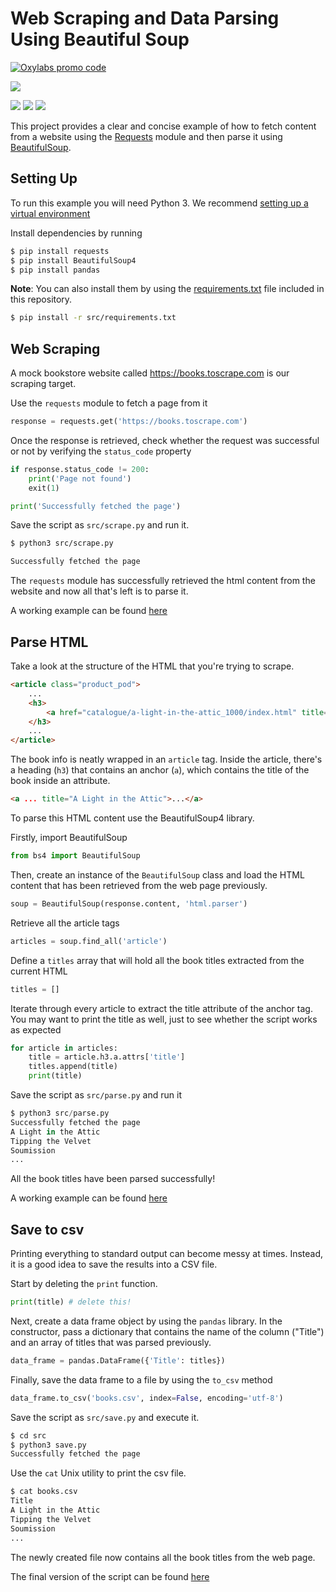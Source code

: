 # Web Scraping and Data Parsing Using Beautiful Soup

[![Oxylabs promo code](https://user-images.githubusercontent.com/129506779/250792357-8289e25e-9c36-4dc0-a5e2-2706db797bb5.png)](https://oxylabs.go2cloud.org/aff_c?offer_id=7&aff_id=877&url_id=112)

[![](https://dcbadge.vercel.app/api/server/eWsVUJrnG5)](https://discord.gg/GbxmdGhZjq)

[<img src="https://img.shields.io/static/v1?label=&message=python&color=brightgreen" />](https://github.com/topics/python)
[<img src="https://img.shields.io/static/v1?label=&message=beautifulsoup&color=yellow" />](https://github.com/topics/beautifulsoup)
[<img src="https://img.shields.io/static/v1?label=&message=Web%20Scraping&color=important" />](https://github.com/topics/web-scraping)

This project provides a clear and concise example of how to fetch content from a website using the [Requests](https://pypi.org/project/requests/) module and then parse it using [BeautifulSoup](https://pypi.org/project/beautifulsoup4/).

## Setting Up

To run this example you will need Python 3. We recommend [setting up a virtual environment](https://docs.python.org/3/library/venv.html)

Install dependencies by running
```bash
$ pip install requests
$ pip install BeautifulSoup4
$ pip install pandas
```

**Note**: You can also install them by using the [requirements.txt](src/requirements.txt) file included in this repository.

```bash
$ pip install -r src/requirements.txt
```

## Web Scraping

A mock bookstore website called https://books.toscrape.com is our scraping target.

Use the `requests` module to fetch a page from it

```python
response = requests.get('https://books.toscrape.com')
```

Once the response is retrieved, check whether the request was successful or not by verifying the `status_code` property

```python
if response.status_code != 200:
    print('Page not found')
    exit(1)

print('Successfully fetched the page')
```

Save the script as `src/scrape.py` and run it. 

```bash
$ python3 src/scrape.py

Successfully fetched the page
```

The `requests` module has successfully retrieved the html content from the website and now all that's left is to parse it.

A working example can be found [here](src/scrape.py)

## Parse HTML

Take a look at the structure of the HTML that you're trying to scrape.

```html
<article class="product_pod">
    ...
    <h3>
        <a href="catalogue/a-light-in-the-attic_1000/index.html" title="A Light in the Attic">A Light in the ...</a>
    </h3>
    ...
</article>
```

The book info is neatly wrapped in an `article` tag. Inside the article, there's a heading (`h3`) that contains an anchor (`a`), which contains the title of the book inside an attribute.

```html
<a ... title="A Light in the Attic">...</a>
```

To parse this HTML content use the BeautifulSoup4 library.

Firstly, import BeautifulSoup
```python
from bs4 import BeautifulSoup
```

Then, create an instance of the `BeautifulSoup` class and load the HTML content that has been retrieved from the web page previously.

```python
soup = BeautifulSoup(response.content, 'html.parser')
```

Retrieve all the article tags

```python
articles = soup.find_all('article')
```

Define a `titles` array that will hold all the book titles extracted from the current HTML

```python
titles = []
```

Iterate through every article to extract the title attribute of the anchor tag. You may want to print the title as well, just to see whether the script works as expected

```python
for article in articles:
    title = article.h3.a.attrs['title']
    titles.append(title)
    print(title)
```

Save the script as `src/parse.py` and run it

```python
$ python3 src/parse.py                                              
Successfully fetched the page         
A Light in the Attic       
Tipping the Velvet
Soumission
...
```

All the book titles have been parsed successfully!

A working example can be found [here](src/parse.py)

## Save to csv

Printing everything to standard output can become messy at times. Instead, it is a good idea to save the results into a CSV file. 

Start by deleting the `print` function.
```python
print(title) # delete this!
```

Next, create a data frame object by using the `pandas` library. In the constructor, pass a dictionary that contains the name of the column ("Title") and an array of titles that was parsed previously.

```python
data_frame = pandas.DataFrame({'Title': titles})
```

Finally, save the data frame to a file by using the `to_csv` method

```python
data_frame.to_csv('books.csv', index=False, encoding='utf-8')
```

Save the script as `src/save.py` and execute it.

```bash
$ cd src
$ python3 save.py
Successfully fetched the page
```

Use the `cat` Unix utility to print the csv file. 

```bash
$ cat books.csv
Title
A Light in the Attic       
Tipping the Velvet
Soumission
...
```

The newly created file now contains all the book titles from the web page.

The final version of the script can be found [here](src/save.py)
